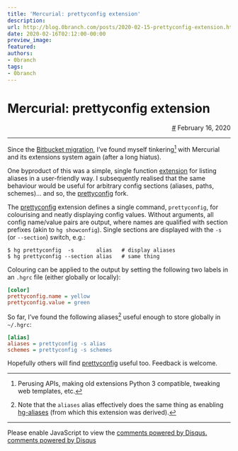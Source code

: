 ```yaml
---
title: 'Mercurial: prettyconfig extension'
description:
url: http://blog.0branch.com/posts/2020-02-15-prettyconfig-extension.html
date: 2020-02-16T02:12:00-00:00
preview_image:
featured:
authors:
- 0branch
tags:
- 0branch
---
```


<div>
  <div class="span-22">
    <div class="span-12"><h1>Mercurial: prettyconfig extension</h1></div>
    <div style="text-align: right" class="span-10 last">
      <a href="https://blog.0branch.com/index.html">#</a> February 16, 2020
    </div>
  </div>
  <hr/>
  <div>
    <p>Since the <a href="https://blog.0branch.com/posts/2020-02-03-bitbucket-migration.html">Bitbucket migration</a>, I&rsquo;ve found myself tinkering<a href="https://blog.0branch.com/rss.xml#fn1" class="footnote-ref"><sup>1</sup></a> with Mercurial and its extensions system again (after a long hiatus).</p>
<p>One byproduct of this was a simple, single function <a href="http://hg.0branch.com/hg-aliases">extension</a> for listing aliases in a user-friendly way. I subsequently realised that the same behaviour would be useful for arbitrary config sections (aliases, paths, schemes)&hellip; and so, the <a href="http://hg.0branch.com/hg-prettyconfig">prettyconfig</a> fork.</p>
<p>The <a href="http://hg.0branch.com/hg-prettyconfig">prettyconfig</a> extension defines a single command, <code>prettyconfig</code>, for colourising and neatly displaying config values. Without arguments, all config name/value pairs are output, where names are qualified with section prefixes (akin to <code>hg showconfig</code>). Single sections are displayed with the <code>-s</code> (or <code>--section</code>) switch, e.g.:</p>
<pre><code>$ hg prettyconfig  -s       alias   # display aliases
$ hg prettyconfig --section alias   # same thing</code></pre>
<p>Colouring can be applied to the output by setting the following two labels in an <code>.hgrc</code> file (either globally or locally):</p>
<div class="sourceCode"><pre class="sourceCode ini"><code class="sourceCode ini"><a class="sourceLine" data-line-number="1"><span class="kw">[color]</span></a>
<a class="sourceLine" data-line-number="2"><span class="dt">prettyconfig.name </span><span class="ot">=</span><span class="st"> yellow</span></a>
<a class="sourceLine" data-line-number="3"><span class="dt">prettyconfig.value </span><span class="ot">=</span><span class="st"> green</span></a></code></pre></div>
<p>So far, I&rsquo;ve found the following aliases<a href="https://blog.0branch.com/rss.xml#fn2" class="footnote-ref"><sup>2</sup></a> useful enough to store globally in <code>~/.hgrc</code>:</p>
<div class="sourceCode"><pre class="sourceCode ini"><code class="sourceCode ini"><a class="sourceLine" data-line-number="1"><span class="kw">[alias]</span></a>
<a class="sourceLine" data-line-number="2"><span class="dt">aliases </span><span class="ot">=</span><span class="st"> prettyconfig -s alias</span></a>
<a class="sourceLine" data-line-number="3"><span class="dt">schemes </span><span class="ot">=</span><span class="st"> prettyconfig -s schemes</span></a></code></pre></div>
<p>Hopefully others will find <a href="http://hg.0branch.com/hg-prettyconfig">prettyconfig</a> useful too. Feedback is welcome.</p>
<section class="footnotes">
<hr/>
<ol>
<li><p>Perusing APIs, making old extensions Python 3 compatible, tweaking web templates, etc.<a href="https://blog.0branch.com/rss.xml#fnref1" class="footnote-back">&#8617;</a></p></li>
<li><p>Note that the <code>aliases</code> alias effectively does the same thing as enabling <a href="http://hg.0branch.com/hg-aliases">hg-aliases</a> (from which this extension was derived).<a href="https://blog.0branch.com/rss.xml#fnref2" class="footnote-back">&#8617;</a></p></li>
</ol>
</section>
  </div>
</div>

<hr/>

<div></div>

<noscript>Please enable JavaScript to view the <a href="http://disqus.com/?ref_noscript">comments powered by Disqus.</a></noscript>
<a href="http://disqus.com" class="dsq-brlink">comments powered by <span class="logo-disqus">Disqus</span></a>

